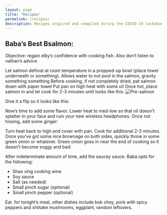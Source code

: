 ```yaml
---
layout: page
title: "Recipes"
permalink: /recipes/
description: Recipes inspired and compiled during the COVID-19 lockdown
---
```


## Baba’s Best Bsalmon:
Objective: regain elby’s confidence with cooking fish. Also don’t listen to nathan’s advice

Let salmon defrost at room temperature in a propped-up bowl (place towel underneath or something). Allows water to not pool in the salmon, gravity something something
Before cooking, if not completely dried, pat salmon down with paper towel
Put pan on high heat with some oil
Once hot, place salmon in and let cook for 2-3 minutes until looks like this:
![Pre-salmon](https://github.com/nathan-gong/nathan-gong.github.io/blob/master/images/IMG_0148.jpg)

Give it a flip so it looks like this:

Now’s time to add some flavor. Lower heat to med-low so that oil doesn’t splatter in your face and ruin your new wireless headphones. Once not hissing, add some ginger:

Turn heat back to high and cover with pan. Cook for additional 2-3 minutes. 
Once you’ve got some nice brownage on both sides, quickly throw in some green onion or whatever. Green onion goes in near the end of cooking so it doesn’t become soggy and bad:

After indeterminate amount of time, add the saucey sauce. Baba opts for the following:
- Shao xing cooking wine
- Soy sauce
- Salt (as needed)
- Small pinch sugar (optional)
- Small pinch pepper (optional)

Eat. for tonight’s meal, other dishes include bok choy, pork with spicy peppers and shiitake mushrooms, eggplant, random leftovers. 


